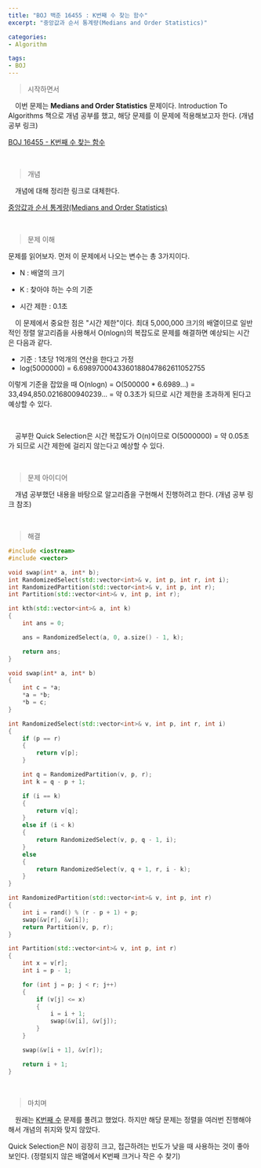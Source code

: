 ```yaml
---
title: "BOJ 백준 16455 : K번째 수 찾는 함수"
excerpt: "중앙값과 순서 통계량(Medians and Order Statistics)"

categories:
- Algorithm

tags:
- BOJ
---
```


> 시작하면서

　이번 문제는 **Medians and Order Statistics** 문제이다. Introduction To Algorithms 책으로 개념 공부를 했고, 해당 문제를 이 문제에 적용해보고자 한다. (개념 공부 링크)

[BOJ 16455 - K번째 수 찾는 함수](https://www.acmicpc.net/problem/16455)    

​    

> 개념

　개념에 대해 정리한 링크로 대체한다.

[중앙값과 순서 통계량(Medians and Order Statistics)](https://gyutaelee.github.io/algorithm/Medians_and_Order_Statistics/) 

​    

> 문제 이해

   문제를 읽어보자. 먼저 이 문제에서 나오는 변수는 총 3가지이다.

- N : 배열의 크기

- K : 찾아야 하는 수의 기준

- 시간 제한 : 0.1초


　이 문제에서 중요한 점은 "시간 제한"이다. 최대 5,000,000 크기의 배열이므로 일반적인 정렬 알고리즘을 사용해서 O(nlogn)의 복잡도로 문제를 해결하면 예상되는 시간은 다음과 같다.

- 기준 : 1초당 1억개의 연산을 한다고 가정
- log(5000000) = 6.6989700043360188047862611052755‬

이렇게 기준을 잡았을 때 O(nlogn) = O(500000 * 6.6989...‬) = 33,494,850.0216800940239...  = 약 0.3초가 되므로 시간 제한을 초과하게 된다고 예상할 수 있다.

​    

　공부한 Quick Selection은 시간 복잡도가 O(n)이므로 O(5000000) = 약 0.05초가 되므로 시간 제한에 걸리지 않는다고 예상할 수 있다.

​    

> 문제 아이디어

　개념 공부했던 내용을 바탕으로 알고리즘을 구현해서 진행하려고 한다. (개념 공부 링크 참조)

​    

>해결

```c++
#include <iostream>
#include <vector>

void swap(int* a, int* b);
int RandomizedSelect(std::vector<int>& v, int p, int r, int i);
int RandomizedPartition(std::vector<int>& v, int p, int r);
int Partition(std::vector<int>& v, int p, int r);

int kth(std::vector<int>& a, int k)
{
	int ans = 0;

	ans = RandomizedSelect(a, 0, a.size() - 1, k);

	return ans;
}

void swap(int* a, int* b)
{
	int c = *a;
	*a = *b;
	*b = c;
}

int RandomizedSelect(std::vector<int>& v, int p, int r, int i)
{
	if (p == r)
	{
		return v[p];
	}

	int q = RandomizedPartition(v, p, r);
	int k = q - p + 1;

	if (i == k)
	{
		return v[q];
	}
	else if (i < k)
	{
		return RandomizedSelect(v, p, q - 1, i);
	}
	else
	{
		return RandomizedSelect(v, q + 1, r, i - k);
	}
}

int RandomizedPartition(std::vector<int>& v, int p, int r)
{
	int i = rand() % (r - p + 1) + p;
	swap(&v[r], &v[i]);
	return Partition(v, p, r);
}

int Partition(std::vector<int>& v, int p, int r)
{
	int x = v[r];
	int i = p - 1;

	for (int j = p; j < r; j++)
	{
		if (v[j] <= x)
		{
			i = i + 1;
			swap(&v[i], &v[j]);
		}
	}

	swap(&v[i + 1], &v[r]);

	return i + 1;
}
```

​    

> 마치며

　원래는 [K번째 수](https://www.acmicpc.net/problem/7469) 문제를 풀려고 했었다. 하지만 해당 문제는 정렬을 여러번 진행해야해서 개념의 취지와 맞지 않았다.

Quick Selection은 N이 굉장히 크고, 접근하려는 빈도가 낮을 때 사용하는 것이 좋아보인다. (정렬되지 않은 배열에서 K번째 크거나 작은 수 찾기)